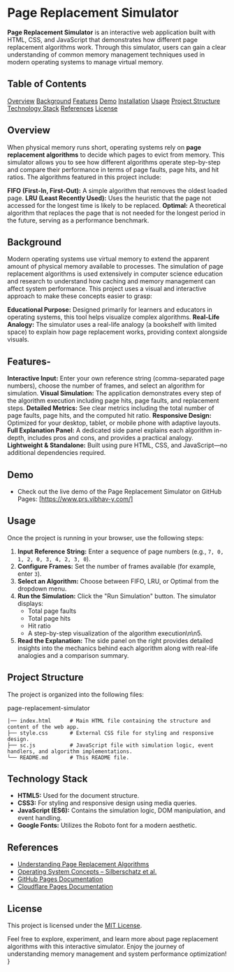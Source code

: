 # Page Replacement Simulator

**Page Replacement Simulator** is an interactive web application built with HTML, CSS, and JavaScript that demonstrates how different page replacement algorithms work. Through this simulator, users can gain a clear understanding of common memory management techniques used in modern operating systems to manage virtual memory.
## Table of Contents
[Overview](#overview)
[Background](#background)
[Features](#features)
[Demo](#demo)
[Installation](#installation)
[Usage](#usage)
[Project Structure](#project-structure)
[Technology Stack](#technology-stack)
[References](#references)
[License](#license)


## Overview
When physical memory runs short, operating systems rely on **page replacement algorithms** to decide which pages to evict from memory. This simulator allows you to see how different algorithms operate step-by-step and compare their performance in terms of page faults, page hits, and hit ratios. The algorithms featured in this project include:

**FIFO (First-In, First-Out):** A simple algorithm that removes the oldest loaded page.
**LRU (Least Recently Used):** Uses the heuristic that the page not accessed for the longest time is likely to be replaced.
**Optimal:** A theoretical algorithm that replaces the page that is not needed for the longest period in the future, serving as a performance benchmark.
## Background
Modern operating systems use virtual memory to extend the apparent amount of physical memory available to processes. The simulation of page replacement algorithms is used extensively in computer science education and research to understand how caching and memory management can affect system performance. This project uses a visual and interactive approach to make these concepts easier to grasp:

**Educational Purpose:** Designed primarily for learners and educators in operating systems, this tool helps visualize complex algorithms.
**Real-Life Analogy:** The simulator uses a real-life analogy (a bookshelf with limited space) to explain how page replacement works, providing context alongside visuals.

## Features- 
**Interactive Input:** Enter your own reference string (comma-separated page numbers), choose the number of frames, and select an algorithm for simulation.
**Visual Simulation:** The application demonstrates every step of the algorithm execution including page hits, page faults, and replacement steps.
**Detailed Metrics:** See clear metrics including the total number of page faults, page hits, and the computed hit ratio.
**Responsive Design:** Optimized for your desktop, tablet, or mobile phone with adaptive layouts.
**Full Explanation Panel:** A dedicated side panel explains each algorithm in-depth, includes pros and cons, and provides a practical analogy.
**Lightweight & Standalone:** Built using pure HTML, CSS, and JavaScript—no additional dependencies required.
## Demo
- Check out the live demo of the Page Replacement Simulator on GitHub Pages: [https://www.prs.vibhav-y.com/]
## Usage
Once the project is running in your browser, use the following steps:
1. **Input Reference String:**
Enter a sequence of page numbers (e.g., `7, 0, 1, 2, 0, 3, 4, 2, 3, 0`).
2. **Configure Frames:**
    Set the number of frames available (for example, enter `3`).
3. **Select an Algorithm:**
    Choose between FIFO, LRU, or Optimal from the dropdown menu.
4. **Run the Simulation:** 
    Click the \"Run Simulation\" button. The simulator displays:
    - Total page faults
    - Total page hits
    - Hit ratio
    - A step-by-step visualization of the algorithm execution\n\n5. 
5. **Read the Explanation:**
    The side panel on the right provides detailed insights into the mechanics behind each algorithm along with real-life analogies and a comparison summary.

## Project Structure
The project is organized into the following files:

page-replacement-simulator

    |── index.html      # Main HTML file containing the structure and content of the web app.
    ├── style.css       # External CSS file for styling and responsive design.
    ├── sc.js           # JavaScript file with simulation logic, event handlers, and algorithm implementations.
    └── README.md       # This README file.

## Technology Stack
- **HTML5:** Used for the document structure.
- **CSS3:** For styling and responsive design using media queries.
- **JavaScript (ES6):** Contains the simulation logic, DOM manipulation, and event handling.
- **Google Fonts:** Utilizes the Roboto font for a modern aesthetic.

## References
- [Understanding Page Replacement Algorithms](https://en.wikipedia.org/wiki/Page_replacement_algorithm)
- [Operating System Concepts – Silberschatz et al.](https://www.os-book.com/)
- [GitHub Pages Documentation](https://docs.github.com/en/pages)
- [Cloudflare Pages Documentation](https://developers.cloudflare.com/pages/)

## License
This project is licensed under the [MIT License](LICENSE).

Feel free to explore, experiment, and learn more about page replacement algorithms with this interactive simulator. Enjoy the journey of understanding memory management and system performance optimization!
}
